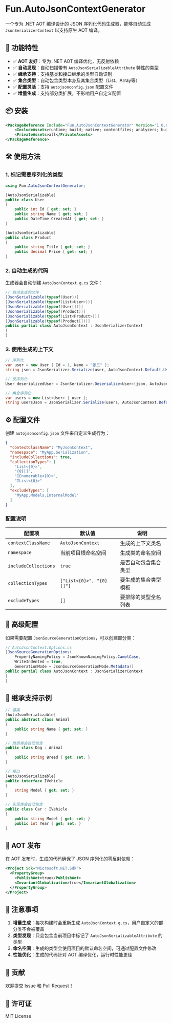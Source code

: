 # Fun.AutoJsonContextGenerator

一个专为 .NET AOT 编译设计的 JSON 序列化代码生成器，能够自动生成 `JsonSerializerContext` 以支持原生 AOT 编译。

## 🚀 功能特性

- ✅ **AOT 友好**：专为 .NET AOT 编译优化，无反射依赖
- ✅ **自动发现**：自动扫描带有 `AutoJsonSerializableAttribute` 特性的类型
- ✅ **继承支持**：支持基类和接口继承的类型自动识别
- ✅ **集合类型**：自动包含类型本身及其集合类型（List<T>、Array等）
- ✅ **配置灵活**：支持 `autojsonconfig.json` 配置文件
- ✅ **增量生成**：支持部分类扩展，不影响用户自定义配置

## 📦 安装

```xml
<PackageReference Include="Fun.AutoJsonContextGenerator" Version="1.0.0">
    <IncludeAssets>runtime; build; native; contentfiles; analyzers; buildtransitive</IncludeAssets>
    <PrivateAssets>all</PrivateAssets>
</PackageReference>
```

## 🛠️ 使用方法

### 1. 标记需要序列化的类型

```csharp
using Fun.AutoJsonContextGenerator;

[AutoJsonSerializable]
public class User
{
    public int Id { get; set; }
    public string Name { get; set; }
    public DateTime CreatedAt { get; set; }
}

[AutoJsonSerializable]
public class Product
{
    public string Title { get; set; }
    public decimal Price { get; set; }
}
```

### 2. 自动生成的代码

生成器会自动创建 `AutoJsonContext.g.cs` 文件：

```csharp
// 自动生成的文件
[JsonSerializable(typeof(User))]
[JsonSerializable(typeof(List<User>))]
[JsonSerializable(typeof(User[]))]
[JsonSerializable(typeof(Product))]
[JsonSerializable(typeof(List<Product>))]
[JsonSerializable(typeof(Product[]))]
public partial class AutoJsonContext : JsonSerializerContext
{
}
```

### 3. 使用生成的上下文

```csharp
// 序列化
var user = new User { Id = 1, Name = "张三" };
string json = JsonSerializer.Serialize(user, AutoJsonContext.Default.User);

// 反序列化
User deserializedUser = JsonSerializer.Deserialize<User>(json, AutoJsonContext.Default.User);

// 集合序列化
var users = new List<User> { user };
string usersJson = JsonSerializer.Serialize(users, AutoJsonContext.Default.ListUser);
```

## ⚙️ 配置文件

创建 `autojsonconfig.json` 文件来自定义生成行为：

```json
{
  "contextClassName": "MyJsonContext",
  "namespace": "MyApp.Serialization",
  "includeCollections": true,
  "collectionTypes": [
    "List<{0}>",
    "{0}[]",
    "IEnumerable<{0}>",
    "IList<{0}>"
  ],
  "excludeTypes": [
    "MyApp.Models.InternalModel"
  ]
}
```

### 配置说明

| 配置项 | 默认值 | 说明 |
|--------|--------|------|
| `contextClassName` | `AutoJsonContext` | 生成的上下文类名 |
| `namespace` | 当前项目根命名空间 | 生成类的命名空间 |
| `includeCollections` | `true` | 是否自动包含集合类型 |
| `collectionTypes` | `["List<{0}>", "{0}[]"]` | 要生成的集合类型模板 |
| `excludeTypes` | `[]` | 要排除的类型全名列表 |

## 🔧 高级配置

如果需要配置 `JsonSourceGenerationOptions`，可以创建部分类：

```csharp
// AutoJsonContext.Options.cs
[JsonSourceGenerationOptions(
    PropertyNamingPolicy = JsonKnownNamingPolicy.CamelCase,
    WriteIndented = true,
    GenerationMode = JsonSourceGenerationMode.Metadata)]
public partial class AutoJsonContext : JsonSerializerContext
{
}
```

## 🌟 继承支持示例

```csharp
// 基类
[AutoJsonSerializable]
public abstract class Animal
{
    public string Name { get; set; }
}

// 继承类会自动包含
public class Dog : Animal
{
    public string Breed { get; set; }
}

// 接口
[AutoJsonSerializable]
public interface IVehicle
{
    string Model { get; set; }
}

// 实现类会自动包含
public class Car : IVehicle
{
    public string Model { get; set; }
    public int Year { get; set; }
}
```

## 🎯 AOT 发布

在 AOT 发布时，生成的代码确保了 JSON 序列化的零反射依赖：

```xml
<Project Sdk="Microsoft.NET.Sdk">
  <PropertyGroup>
    <PublishAot>true</PublishAot>
    <InvariantGlobalization>true</InvariantGlobalization>
  </PropertyGroup>
</Project>
```

## 📝 注意事项

1. **增量生成**：每次构建时会重新生成 `AutoJsonContext.g.cs`，用户自定义的部分类不会被覆盖
2. **类型发现**：只会包含当前项目中标记了 `AutoJsonSerializableAttribute` 的类型
3. **命名空间**：生成的类型会使用项目的默认命名空间，可通过配置文件修改
4. **性能优化**：生成的代码针对 AOT 编译优化，运行时性能更佳

## 🤝 贡献

欢迎提交 Issue 和 Pull Request！

## 📄 许可证

MIT License